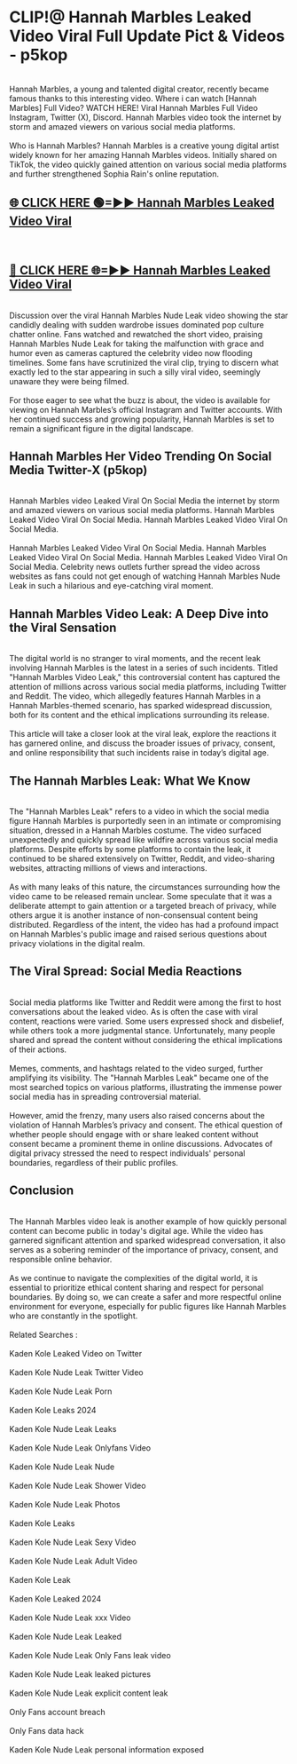 # CLIP!@ Hannah Marbles Leaked Video Viral Full Update Pict & Videos - p5kop
<br>
Hannah Marbles, a young and talented digital creator, recently became famous thanks to this interesting video. Where i can watch [Hannah Marbles] Full Video? WATCH HERE! Viral Hannah Marbles Full Video Instagram, Twitter (X), Discord. Hannah Marbles video took the internet by storm and amazed viewers on various social media platforms.
<br><br>
Who is Hannah Marbles? Hannah Marbles is a creative young digital artist widely known for her amazing Hannah Marbles videos. Initially shared on TikTok, the video quickly gained attention on various social media platforms and further strengthened Sophia Rain's online reputation.
<br>
<h2><a href="https://bestclip.site?title=Hannah_Marbles">🌐 CLICK HERE 🟢=►► Hannah Marbles Leaked Video Viral</a></h2>
<br>
<h2><a href="https://bestclip.site?title=Hannah_Marbles">🔴 CLICK HERE 🌐=►► Hannah Marbles Leaked Video Viral</a></h2>
<br>
Discussion over the viral Hannah Marbles Nude Leak video showing the star candidly dealing with sudden wardrobe issues dominated pop culture chatter online. Fans watched and rewatched the short video, praising Hannah Marbles Nude Leak for taking the malfunction with grace and humor even as cameras captured the celebrity video now flooding timelines. Some fans have scrutinized the viral clip, trying to discern what exactly led to the star appearing in such a silly viral video, seemingly unaware they were being filmed.
<br><br>
For those eager to see what the buzz is about, the video is available for viewing on Hannah Marbles’s official Instagram and Twitter accounts. With her continued success and growing popularity, Hannah Marbles is set to remain a significant figure in the digital landscape.
<br>
<h2>Hannah Marbles Her Video Trending On Social Media Twitter-X (p5kop)</h2>
<br>
Hannah Marbles video Leaked Viral On Social Media the internet by storm and amazed viewers on various social media platforms. Hannah Marbles Leaked Video Viral On Social Media. Hannah Marbles Leaked Video Viral On Social Media.
<br><br>
Hannah Marbles Leaked Video Viral On Social Media. Hannah Marbles Leaked Video Viral On Social Media. Hannah Marbles Leaked Video Viral On Social Media. Celebrity news outlets further spread the video across websites as fans could not get enough of watching Hannah Marbles Nude Leak in such a hilarious and eye-catching viral moment.
<br>
<h2>Hannah Marbles Video Leak: A Deep Dive into the Viral Sensation</h2>
<br>
The digital world is no stranger to viral moments, and the recent leak involving Hannah Marbles is the latest in a series of such incidents. Titled "Hannah Marbles Video Leak," this controversial content has captured the attention of millions across various social media platforms, including Twitter and Reddit. The video, which allegedly features Hannah Marbles in a Hannah Marbles-themed scenario, has sparked widespread discussion, both for its content and the ethical implications surrounding its release.
<br><br>
This article will take a closer look at the viral leak, explore the reactions it has garnered online, and discuss the broader issues of privacy, consent, and online responsibility that such incidents raise in today’s digital age.
<br>
<h2>The Hannah Marbles Leak: What We Know</h2>
<br>
The "Hannah Marbles Leak" refers to a video in which the social media figure Hannah Marbles is purportedly seen in an intimate or compromising situation, dressed in a Hannah Marbles costume. The video surfaced unexpectedly and quickly spread like wildfire across various social media platforms. Despite efforts by some platforms to contain the leak, it continued to be shared extensively on Twitter, Reddit, and video-sharing websites, attracting millions of views and interactions.
<br><br>
As with many leaks of this nature, the circumstances surrounding how the video came to be released remain unclear. Some speculate that it was a deliberate attempt to gain attention or a targeted breach of privacy, while others argue it is another instance of non-consensual content being distributed. Regardless of the intent, the video has had a profound impact on Hannah Marbles's public image and raised serious questions about privacy violations in the digital realm.
<br>
<h2>The Viral Spread: Social Media Reactions</h2>
<br>
Social media platforms like Twitter and Reddit were among the first to host conversations about the leaked video. As is often the case with viral content, reactions were varied. Some users expressed shock and disbelief, while others took a more judgmental stance. Unfortunately, many people shared and spread the content without considering the ethical implications of their actions.
<br><br>
Memes, comments, and hashtags related to the video surged, further amplifying its visibility. The "Hannah Marbles Leak" became one of the most searched topics on various platforms, illustrating the immense power social media has in spreading controversial material.
<br><br>
However, amid the frenzy, many users also raised concerns about the violation of Hannah Marbles’s privacy and consent. The ethical question of whether people should engage with or share leaked content without consent became a prominent theme in online discussions. Advocates of digital privacy stressed the need to respect individuals' personal boundaries, regardless of their public profiles.
<br>
<h2>Conclusion</h2>
<br>
The Hannah Marbles video leak is another example of how quickly personal content can become public in today's digital age. While the video has garnered significant attention and sparked widespread conversation, it also serves as a sobering reminder of the importance of privacy, consent, and responsible online behavior.
<br><br>
As we continue to navigate the complexities of the digital world, it is essential to prioritize ethical content sharing and respect for personal boundaries. By doing so, we can create a safer and more respectful online environment for everyone, especially for public figures like Hannah Marbles who are constantly in the spotlight.
<br><br>
Related Searches :
<br><br>
Kaden Kole Leaked Video on Twitter
<br><br>
Kaden Kole Nude Leak Twitter Video
<br><br>
Kaden Kole Nude Leak Porn
<br><br>
Kaden Kole Leaks 2024
<br><br>
Kaden Kole Nude Leak Leaks
<br><br>
Kaden Kole Nude Leak Onlyfans Video
<br><br>
Kaden Kole Nude Leak Nude
<br><br>
Kaden Kole Nude Leak Shower Video
<br><br>
Kaden Kole Nude Leak Photos
<br><br>
Kaden Kole Leaks
<br><br>
Kaden Kole Nude Leak Sexy Video
<br><br>
Kaden Kole Nude Leak Adult Video
<br><br>
Kaden Kole Leak
<br><br>
Kaden Kole Leaked 2024
<br><br>
Kaden Kole Nude Leak xxx Video
<br><br>
Kaden Kole Nude Leak Leaked
<br><br>
Kaden Kole Nude Leak Only Fans leak video
<br><br>
Kaden Kole Nude Leak leaked pictures
<br><br>
Kaden Kole Nude Leak explicit content leak
<br><br>
Only Fans account breach
<br><br>
Only Fans data hack
<br><br>
Kaden Kole Nude Leak personal information exposed